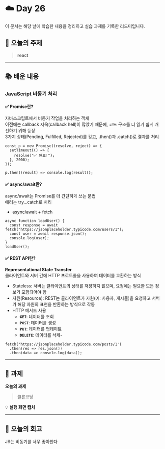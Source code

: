 # ☁️ Day 26
이 문서는 해당 날에 학습한 내용을 정리하고 실습 과제를 기록한 리드미입니다.

## 🔖 오늘의 주제
> **react**

---

## 📚 배운 내용
### JavaScript 비동기 처리
#### ✅ Promise란?
자바스크립트에서 비동기 작업을 처리하는 객체    
이전에는 callback 지옥(callback hell)이 많았기 때문에, 코드 구조를 더 읽기 쉽게 개선하기 위해 등장   
3가지 상태(Pending, Fulfilled, Rejected)를 갖고, .then()과 .catch()로 결과를 처리

```
const p = new Promise((resolve, reject) => {
  setTimeout(() => {
    resolve("✅ 완료!");
  }, 2000);
});

p.then((result) => console.log(result));

```

#### ✅ async/await란?
async/await는 Promise를 더 간단하게 쓰는 문법     
에러는 try...catch로 처리

* async/await + fetch
```
async function loadUser() {
  const response = await fetch("https://jsonplaceholder.typicode.com/users/1");
  const user = await response.json();
  console.log(user);
}
loadUser();
```

#### ✅ REST API란?
**Representational State Transfer**   
클라이언트와 서버 간에 HTTP 프로토콜을 사용하여 데이터를 교환하는 방식     
- Stateless: 서버는 클라이언트의 상태를 저장하지 않으며, 요청에는 필요한 모든 정보가 포함되어야 함   
- 자원(Resource): REST는 클라이언트가 자원(예: 사용자, 게시물)을 요청하고 서버가 해당 자원의 표현을 반환하는 방식으로 작동
- HTTP 메서드 사용
  - **`GET`**: 데이터를 조회
  - **`POST`**: 데이터를 생성
  - **`PUT`**: 데이터를 업데이트
  - **`DELETE`**: 데이터를 삭제-

```
fetch('https://jsonplaceholder.typicode.com/posts/1')
  .then(res => res.json())
  .then(data => console.log(data));
```


---

## 📝 과제

**오늘의 과제**
> 클론코딩

💡 **실행 화면 캡처**



---

## 💭 오늘의 회고
JS는 비동기를 너무 좋아한다
